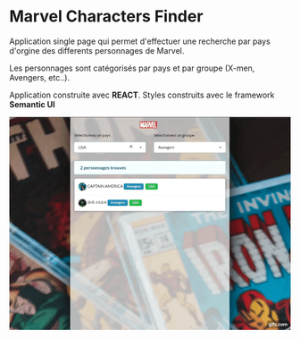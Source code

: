 # Marvel Characters Finder

Application single page qui permet d'effectuer une recherche par pays d'orgine des differents personnages de Marvel.

Les personnages sont catégorisés par pays et par groupe (X-men, Avengers, etc..).

Application construite avec **REACT**.
Styles construits avec le framework **Semantic UI**

!['résultat'](./gif.gif)
